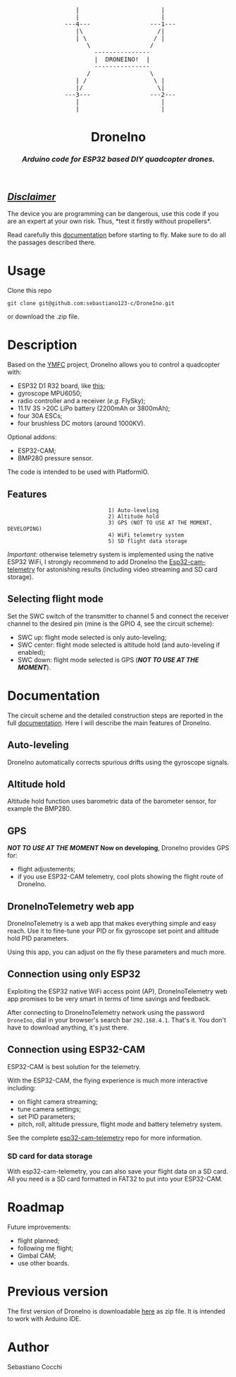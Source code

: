 <!-- image -->
<pre align=center>
    |                      |   
    |                      |   
 ---4---                ---1---
    |\                    /|   
    | \                  / |   
       \                /      
         ---------------       
         |  DRONEINO!  |       
         ---------------       
       /                \      
    | /                  \ |   
    |/                    \|   
 ---3---                ---2---
    |                      |   
    |                      |   
</pre>

<!-- title -->
<h1 align="center">
  <b> 
    DroneIno
  </b>
</h1>
<h3 align="center"> 
  <i>
    Arduino code for ESP32 based DIY quadcopter drones.
  </i>
</h3>
<br>

<h2>
<b><ins><i>Disclaimer</i></ins></b>
</h2>
The device you are programming can be dangerous, use this code if you are an expert at your own risk.
Thus, *test it firstly without propellers*.

Read carefully this [documentation](https://github.com/sebastiano123-c/DroneIno/tree/main/docs) before starting to fly.
Make sure to do all the passages described there.


# **Usage**
Clone this repo
<pre><code>git clone git@github.com:sebastiano123-c/DroneIno.git
</code></pre>
or download the .zip file.

# **Description**
Based on the [YMFC](https://github.com/F4b1-/YMFC-AL-Flight-Controller-improved) project, DroneIno allows you to control a quadcopter with:
* ESP32 D1 R32 board, like [this](https://github.com/sebastiano123-c/Motorize-a-1980-telescope/blob/main/Setup/D1%20R32%20Board%20Pinout.pdf);
* gyroscope MPU6050;
* radio controller and a receiver (_e.g._ FlySky);
* 11.1V 3S >20C LiPo battery (2200mAh or 3800mAh);
* four 30A ESCs;
* four brushless DC motors (around 1000KV).
  
Optional addons:
* ESP32-CAM;
* BMP280 pressure sensor.

The code is intended to be used with PlatformIO.

## **Features**
                                    1) Auto-leveling
                                    2) Altitude hold
                                    3) GPS (NOT TO USE AT THE MOMENT, DEVELOPING)
                                    4) WiFi telemetry system
                                    5) SD flight data storage

_Important:_ otherwise telemetry system is implemented using the native ESP32 WiFi, I strongly recommend to add DroneIno the [Esp32-cam-telemetry](https://github.com/sebastiano123-c/Esp32-cam-telemetry) for astonishing results (including video streaming and SD card storage).

## **Selecting flight mode**
Set the SWC switch of the transmitter to channel 5 and connect the receiver channel to the desired pin (mine is the GPIO 4, see the circuit scheme):
* SWC up: flight mode selected is only auto-leveling;
* SWC center: flight mode selected is altitude hold (and auto-leveling if enabled);
* SWC down: flight mode selected is GPS (**_NOT TO USE AT THE MOMENT_**).

# **Documentation**
The circuit scheme and the detailed construction steps are reported in the full [documentation](https://github.com/sebastiano123-c/DroneIno/tree/main/docs).
Here I will describe the main features of DroneIno.

## **Auto-leveling**
DroneIno automatically corrects spurious drifts using the gyroscope signals.

## **Altitude hold**
Altitude hold function uses barometric data of the barometer sensor, for example the BMP280.

## **GPS**
**_NOT TO USE AT THE MOMENT_**
**Now on developing**, DroneIno provides GPS for:
- flight adjustements;
- if you use ESP32-CAM telemetry, cool plots showing the flight route of DroneIno.

## **DroneInoTelemetry web app**
DroneInoTelemetry is a web app that makes everything simple and easy reach.
Use it to fine-tune your PID or fix gyroscope set point and altitude hold PID parameters.

Using this app, you can adjust on the fly these parameters and much more.

## **Connection using only ESP32**
Exploiting the ESP32 native WiFi access point (AP), DroneInoTelemetry web app promises to be very smart in terms of time savings and feedback.

After connecting to DroneInoTelemetry network using the password `DroneIno`, dial in your browser's search bar `292.168.4.1`.
That's it.
You don't have to download anything, it's just there.

## **Connection using ESP32-CAM**
ESP32-CAM is best solution for the telemetry.
<!-- Without it, it is only possible to set PID parameters. -->
With the ESP32-CAM, the flying experience is much more interactive including:
- on flight camera streaming;
- tune camera settings;
- set PID parameters;
- pitch, roll, altitude pressure, flight mode and battery telemetry system.

See the complete [esp32-cam-telemetry](https://github.com/sebastiano123-c/Esp32-cam-telemetry) repo for more information.

### **SD card for data storage**
With esp32-cam-telemetry, you can also save your flight data on a SD card.
All you need is a SD card formatted in FAT32 to put into your ESP32-CAM.


# **Roadmap**
Future improvements:
- flight planned;
- following me flight;
- Gimbal CAM;
- use other boards.

# **Previous version**
The first version of DroneIno is downloadable [here](https://github.com/sebastiano123-c/DroneIno/tree/main/DroneIno/test) as zip file.
It is intended to work with Arduino IDE.

# **Author**
Sebastiano Cocchi